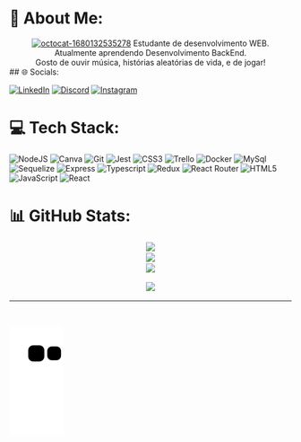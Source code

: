 # 💫 About Me:
<div align="center">
  <a href='https://postimg.cc/N5d7fp0M' target='_blank'><img src='https://i.postimg.cc/N5d7fp0M/octocat-1680132535278.png' border='0' alt='octocat-1680132535278'/></a>
  Estudante de desenvolvimento WEB.<br>Atualmente aprendendo Desenvolvimento BackEnd.<br>
  Gosto de ouvir música, histórias aleatórias de vida, e de jogar!
</div>
## 🌐 Socials:

[![LinkedIn](https://img.shields.io/badge/LinkedIn-%230077B5.svg?logo=linkedin&logoColor=white)](https://linkedin.com/in/amandaptela)
[![Discord](https://img.shields.io/badge/Discord-%237289DA.svg?logo=discord&logoColor=white)](https://discord.gg/9MPShckuBd) 
[![Instagram](https://img.shields.io/badge/Instagram-%23E4405F.svg?logo=Instagram&logoColor=white)](https://instagram.com/manda1_6)


# 💻 Tech Stack:
![NodeJS](https://img.shields.io/badge/node.js-6DA55F?style=for-the-badge&logo=node.js&logoColor=white)
![Canva](https://img.shields.io/badge/Canva-%2300C4CC.svg?style=for-the-badge&logo=Canva&logoColor=white)
![Git](https://img.shields.io/badge/git-%231572B6.svg?style=for-the-badge&logo=git&logoColor=white)
![Jest](https://img.shields.io/badge/jest-%231572B6.svg?style=for-the-badge&logo=jest&logoColor=white)
![CSS3](https://img.shields.io/badge/css3-%231572B6.svg?style=for-the-badge&logo=css3&logoColor=white)
![Trello](https://img.shields.io/badge/Trello-%23026AA7.svg?style=for-the-badge&logo=Trello&logoColor=white)
![Docker](https://img.shields.io/badge/docker-%231572B6.svg?style=for-the-badge&logo=docker&logoColor=white)
![MySql](https://img.shields.io/badge/mysql-%231572B6.svg?style=for-the-badge&logo=mysql&logoColor=white)
![Sequelize](https://img.shields.io/badge/sequelize-%231572B6.svg?style=for-the-badge&logo=sequelize&logoColor=white)
![Express](https://img.shields.io/badge/express-%231572B6.svg?style=for-the-badge&logo=express&logoColor=white)
![Typescript](https://img.shields.io/badge/typescript-%231572B6.svg?style=for-the-badge&logo=typescript&logoColor=white)
![Redux](https://img.shields.io/badge/redux-%23593d88.svg?style=for-the-badge&logo=redux&logoColor=white)
![React Router](https://img.shields.io/badge/React_Router-CA4245?style=for-the-badge&logo=react-router&logoColor=white)
![HTML5](https://img.shields.io/badge/html5-%23E34F26.svg?style=for-the-badge&logo=html5&logoColor=white)
![JavaScript](https://img.shields.io/badge/javascript-%23323330.svg?style=for-the-badge&logo=javascript&logoColor=%23F7DF1E)
![React](https://img.shields.io/badge/react-%2320232a.svg?style=for-the-badge&logo=react&logoColor=%2361DAFB)


# 📊 GitHub Stats:
<div align="center">

![](https://github-readme-stats.vercel.app/api?username=AmandaPtela&theme=nightowl&hide_border=false&include_all_commits=true&count_private=true)<br/>
![](https://github-readme-streak-stats.herokuapp.com/?user=AmandaPtela&theme=nightowl&hide_border=false)<br/>
![](https://github-readme-stats.vercel.app/api/top-langs/?username=AmandaPtela&theme=nightowl&hide_border=false&include_all_commits=true&count_private=true&layout=compact)

[![](https://visitcount.itsvg.in/api?id=AmandaPtela&icon=5&color=9)](https://visitcount.itsvg.in)
</div>

---
  <br>
  <div>
 
  ![Snake animation](https://github.com/amandaptela/amandaptela/blob/output/github-contribution-grid-snake.svg)
  </div>

